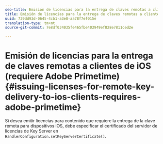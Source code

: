 ```yaml
---
seo-title: Emisión de licencias para la entrega de claves remotas a clientes de iOS (requiere Adobe Primetime)
title: Emisión de licencias para la entrega de claves remotas a clientes de iOS (requiere Adobe Primetime)
uuid: 739dd93d-0645-4cb1-a3e8-aa78f7ef015e
translation-type: tm+mt
source-git-commit: 7e8df034035fe465fbe403949ef828e7811ced2e

---
```



# Emisión de licencias para la entrega de claves remotas a clientes de iOS (requiere Adobe Primetime){#issuing-licenses-for-remote-key-delivery-to-ios-clients-requires-adobe-primetime}

Si desea emitir licencias para contenido que requiere la entrega de la clave remota para dispositivos iOS, debe especificar el certificado del servidor de licencias de Key Server en `HandlerConfiguration.setKeyServerCertificate()`.
